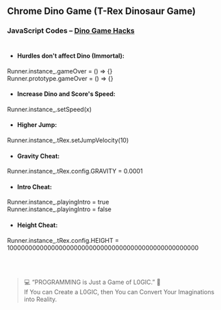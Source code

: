 ## Chrome Dino Game (T-Rex Dinosaur Game)
### JavaScript Codes – [Dino Game Hacks](https://youtu.be/ATuFgKvgzJ0 "YouTube Video") <br><br>

- #### Hurdles don't affect Dino (Immortal):
Runner.instance_.gameOver = () => {} <br>
Runner.prototype.gameOver = () => {}
- #### Increase Dino and Score's Speed:
Runner.instance_.setSpeed(x)
- #### Higher Jump:
Runner.instance_.tRex.setJumpVelocity(10)
- #### Gravity Cheat:
Runner.instance_.tRex.config.GRAVITY = 0.0001
- #### Intro Cheat:
Runner.instance_.playingIntro = true <br>
Runner.instance_.playingIntro = false
- #### Height Cheat:
Runner.instance_.tRex.config.HEIGHT = 100000000000000000000000000000000000000000000000000

</br><br>

>💻 &ldquo;PROGRAMMING is Just a Game of L0GIC.&rdquo; 🧐 <br>If You can Create a L0GIC, then You can Convert Your Imaginations into Reality.
